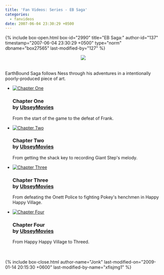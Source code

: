 ```yaml
---
title: 'Fan Videos: Series - EB Saga'
categories:
  - fanvideos
date: 2007-06-04 23:30:29 +0500
---
```

{% include box-open.html box-id="2990" title="EB Saga:" author-id="137" timestamp="2007-06-04 23:30:29 +0500" type="norm" dbname="box27565" last-modified-by="127" %}
<center><img src="http://starmen.net/fanvideos/thumbs/ebsagalogo.png" /></center>
<br /><br />
EarthBound Saga follows Ness through his adventures in a intentionally poorly-produced piece of art.<ul class="pics">

<li>
		<a href="http://youtube.com/watch?v=r_RfpecI10I"><img src="http://starmen.net/fanvideos/thumbs/ebsaga1.gif" alt="Chapter One" /></a>
		<h3>Chapter One<br />
by <a href="http://starmen.net/forum/?t=usrinfo&id=7102">UbseyMovies</a></h3>
		<p>From the start of the game to the defeat of Frank.</p>	
	</li>
<li>
		<a href="http://youtube.com/watch?v=ajyvB2SA8kI"><img src="http://starmen.net/fanvideos/thumbs/ebsaga2.gif" alt="Chapter Two" /></a>
		<h3>Chapter Two<br />
by <a href="http://starmen.net/forum/?t=usrinfo&id=7102">UbseyMovies</a></h3>
		<p>From getting the shack key to recording Giant Step's melody.</p>	
	</li>
<li>
		<a href="http://www.youtube.com/watch?v=wBrJVlFrvUw"><img src="http://starmen.net/fanvideos/thumbs/ebsaga3.gif" alt="Chapter Three" /></a>
		<h3>Chapter Three<br />
by <a href="http://starmen.net/forum/?t=usrinfo&id=7102">UbseyMovies</a></h3>
		<p>From defeating the Onett Police to fighting Pokey's henchmen in Happy Happy Village.</p>	
	</li>

<li>
		<a href="http://www.youtube.com/watch?v=ALv74leAjfs"><img src="http://starmen.net/fanvideos/thumbs/ebsaga4.png" alt="Chapter Four" /></a>
		<h3>Chapter Four<br />
by <a href="http://starmen.net/forum/?t=usrinfo&id=7102">UbseyMovies</a></h3>
		<p>From Happy Happy Village to Threed.</p>	
	</li>

</ul><span class="left"></span><span class="right"></span>
					<br /><br />
{% include box-close.html author-name="Jonk" last-modified-on="2009-01-14 20:15:30 +0600" last-modified-by-name="xfisjmg1" %}
